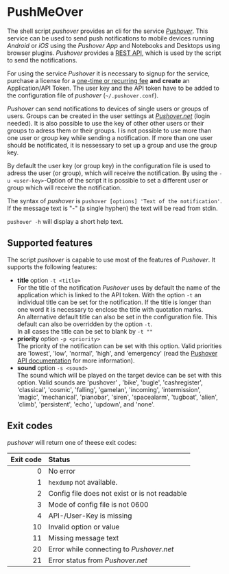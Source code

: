 # PushMeOver

The shell script *pushover* provides an cli for the service [*Pushover*](https://pushover.net/ "Pushover: Simple Notifications for Android, iOS, and Desktop"). This service can be used to send push notifications to mobile devices running *Android* or *iOS* using the *Pushover App* and Notebooks and Desktops using browser plugins. *Pushover* provides a [REST API](https://pushover.net/api "Pushover: API"), which is used by the script to send the notifications.

For using the service *Pushover* it is necessary to signup for the service, purchase a license for a [one-time or recurring fee](https://pushover.net/faq#overview-fees "Pushover: Frequently Asked Questions") **and create** an Application/API Token. The user key and the API token have to be added to the configuration file of *pushover* (`~/.pushover.conf`).

*Pushover* can send notifications to devices of single users or groups of users. Groups can be created in the user settings at [*Pushover.net*](https://pushover.net "Pushover: home") (login needed). It is also possible to use the key of other other users or their groups to adress them or their groups. I is not possible to use more than one user or group key while sending a notification. If more than one user should be notificated, it is nessessary to set up a group and use the group key.

By default the user key (or group key) in the configuration file is used to adress the user (or group), which will receive the notification. By using the `-u <user-key>`-Option of the script it is possible to set a different user or group which will receive the notification.

The syntax of *pushover* is `pushover [options] 'Text of the notification'`. If the message text is "-" (a single hyphen) the text will be read from stdin.

`pushover -h` will display a short help text.

## Supported features

The script *pushover* is capable to use most of the features of *Pushover*. It supports the following features:

* **title** option `-t <title>`  
For the title of the notification *Pushover* uses by default the name of the application which is linked to the API token. With the option `-t` an individual title can be set for the notification. If the title is longer than one word it is necessary to enclose the title with quotation marks.  
An alternative default title can also be set in the configuration file. This default can also be overridden by the option `-t`.  
In all cases the title can be set to blank by `-t ""`
* **priority** option `-p <priority>`  
The priority of the notification can be set with this option. Valid priorities are 'lowest', 'low', 'normal', 'high', and 'emergency' (read the [Pushover API documentation](https://pushover.net/api "Pushover: API") for more information).
* **sound** option `-s <sound>`  
The sound which will be played on the target device can be set with this option. Valid sounds are  'pushover' , 'bike', 'bugle', 'cashregister', 'classical', 'cosmic', 'falling', 'gamelan', 'incoming', 'intermission', 'magic', 'mechanical', 'pianobar', 'siren', 'spacealarm', 'tugboat', 'alien', 'climb', 'persistent', 'echo', 'updown', and 'none'.

## Exit codes

*pushover* will return one of theese exit codes:

| Exit code | Status |
| ---:|:--- |
| 0 | No error |
| 1 | `hexdump` not available. |
| 2 | Config file does not exist or is not readable |
| 3 | Mode of config file is not 0600 |
| 4 | API-/User-Key is missing |
| 10 | Invalid option or value |
| 11 | Missing message text |
| 20 | Error while connecting to *Pushover.net* |
| 21 | Error status from *Pushover.net* |
